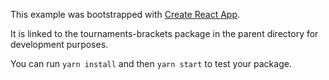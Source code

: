 This example was bootstrapped with [Create React App](https://github.com/facebook/create-react-app).

It is linked to the tournaments-brackets package in the parent directory for development purposes.

You can run `yarn install` and then `yarn start` to test your package.
